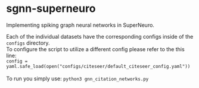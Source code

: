 # sgnn-superneuro
Implementing spiking graph neural networks in SuperNeuro.

Each of the individual datasets have the corresponding configs inside of the `configs` directory.\
To configure the script to utilize a different config please refer to the this line:\
`config = yaml.safe_load(open("configs/citeseer/default_citeseer_config.yaml"))`\
\
To run you simply use: `python3 gnn_citation_networks.py`

